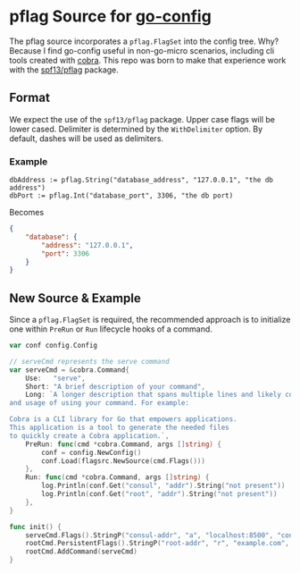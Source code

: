 # pflag Source for [go-config](https://github.com/micro/go-config)

The pflag source incorporates a `pflag.FlagSet` into the config tree. Why? Because I find go-config useful in non-go-micro scenarios, including cli tools created with [cobra](https://github.com/spf13/cobra#working-with-flags). This repo was born to make that experience work with the [spf13/pflag](https://github.com/spf13/pflag) package.

## Format

We expect the use of the `spf13/pflag` package. Upper case flags will be lower cased. Delimiter is determined by the `WithDelimiter` option. By default, dashes will be used as delimiters.

### Example

```
dbAddress := pflag.String("database_address", "127.0.0.1", "the db address")
dbPort := pflag.Int("database_port", 3306, "the db port)
```

Becomes

```json
{
    "database": {
        "address": "127.0.0.1",
        "port": 3306
    }
}
```

## New Source & Example
Since a `pflag.FlagSet` is required, the recommended approach is to initialize one within `PreRun` or `Run` lifecycle hooks of a command.

```go
var conf config.Config

// serveCmd represents the serve command
var serveCmd = &cobra.Command{
	Use:   "serve",
	Short: "A brief description of your command",
	Long: `A longer description that spans multiple lines and likely contains examples
and usage of using your command. For example:

Cobra is a CLI library for Go that empowers applications.
This application is a tool to generate the needed files
to quickly create a Cobra application.`,
	PreRun: func(cmd *cobra.Command, args []string) {
		conf = config.NewConfig()
		conf.Load(flagsrc.NewSource(cmd.Flags()))
	},
	Run: func(cmd *cobra.Command, args []string) {
		log.Println(conf.Get("consul", "addr").String("not present"))
		log.Println(conf.Get("root", "addr").String("not present"))
	},
}

func init() {
	serveCmd.Flags().StringP("consul-addr", "a", "localhost:8500", "consul address")
	rootCmd.PersistentFlags().StringP("root-addr", "r", "example.com", "the rootcmd string")
	rootCmd.AddCommand(serveCmd)
}
```
